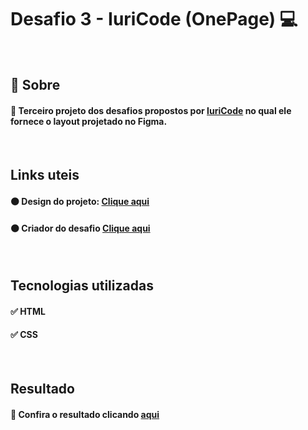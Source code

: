 # Desafio 3 - IuriCode (OnePage) 💻

<br>

## 📌 Sobre

#### 🥇 Terceiro projeto dos desafios propostos por  <a href="https://www.linkedin.com/in/iuricode/" target="_blank">IuriCode</a> no qual ele fornece o layout projetado no Figma.

<br>

## Links uteis

#### ⚫ Design do projeto: <a href="https://www.figma.com/file/Yb9IBH56g7T1hdIyZ3BMNO/Desafios---Codelândia?node-id=3725%3A2" target="_blank">Clique aqui</a>
#### ⚫ Criador do desafio <a href="https://www.linkedin.com/in/iuricode/" target="_blank">Clique aqui</a>
  
<br>

## Tecnologias utilizadas

#### ✅ HTML 
#### ✅ CSS

<br>

## Resultado

#### 🧐 Confira o resultado clicando <a href="https://one-page-torrico.netlify.app" target="_blank">aqui</a>